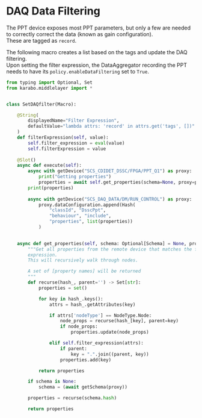 # DAQ Data Filtering

The PPT device exposes most PPT parameters, but only a few are needed to correctly correct the data (known as gain configuration).  
These are tagged as `record`.

The following macro creates a list based on the tags and update the DAQ filtering.  
Upon setting the filter expression, the DataAggregator recording the PPT needs to have its `policy.enableDataFiltering` set to `True`.  


```python
from typing import Optional, Set
from karabo.middlelayer import *


class SetDAQfilter(Macro):

    @String(
        displayedName="Filter Expression",
        defaultValue="lambda attrs: 'record' in attrs.get('tags', [])"
    )
    def filterExpression(self, value):
        self.filter_expression = eval(value)
        self.filterExpression = value
    
    @Slot()
    async def execute(self):
        async with getDevice("SCS_CDIDET_DSSC/FPGA/PPT_Q1") as proxy:
            print("Getting properties")
            properties = await self.get_properties(schema=None, proxy=proxy)
        print(properties)
        
        async with getDevice("SCS_DAQ_DATA/DM/RUN_CONTROL") as proxy:
            proxy.dataConfiguration.append(Hash(
                "classId", "DsscPpt",
                "behaviour", "include",
                "properties", list(properties))
            )
            

    async def get_properties(self, schema: Optional[Schema] = None, proxy=None) -> Set[str]:
        """Get all properties from the remote device that matches the filter
        expression.
        This will recursively walk through nodes.

        A set of [property names] will be returned
        """
        def recurse(hash_, parent='') -> Set[str]:
            properties = set()

            for key in hash_.keys():
                attrs = hash_.getAttributes(key)

                if attrs['nodeType'] == NodeType.Node:
                    node_props = recurse(hash_[key], parent=key)
                    if node_props:
                        properties.update(node_props)

                elif self.filter_expression(attrs):
                    if parent:
                        key = ".".join((parent, key))
                    properties.add(key)

            return properties

        if schema is None:
            schema = (await getSchema(proxy))

        properties = recurse(schema.hash)

        return properties
```
